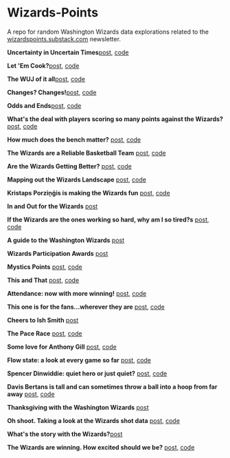 # Wizards-Points

A repo for random Washington Wizards data explorations related to the [wizardspoints.substack.com](https://wizardspoints.substack.com) newsletter.

**Uncertainty in Uncertain Times**[post]([https://wizardspoints.substack.com/publish/post/167862707](https://wizardspoints.substack.com/p/uncertainty-in-uncertain-times)), [code](https://github.com/jacobpstein/Wizards-Points/blob/main/rookie%20minutes%20model.R)


**Let 'Em Cook?**[post](https://wizardspoints.substack.com/publish/post/167862707), [code](https://github.com/jacobpstein/Wizards-Points/blob/main/getting%20minutes.R)

**The WUJ of it all**[post](https://wizardspoints.substack.com/p/the-wuj-of-it-all), [code](https://github.com/jacobpstein/Wizards-Points/blob/main/wuj.R)

**Changes? Changes!**[post](https://wizardspoints.substack.com/p/changes-changes), [code](https://github.com/jacobpstein/Wizards-Points/blob/main/Change%20over%20time.R)

**Odds and Ends**[post](https://wizardspoints.substack.com/p/odds-and-ends), [code](https://github.com/jacobpstein/Wizards-Points/blob/main/deni%20explore.R)

**What's the deal with players scoring so many points against the Wizards?** [post](https://wizardspoints.substack.com/p/whats-the-deal-with-players-scoring), [code](https://github.com/jacobpstein/Wizards-Points/blob/main/wizards_killers.R)

**How much does the bench matter?** [post](https://wizardspoints.substack.com/p/how-much-does-the-bench-matter), [code](https://github.com/jacobpstein/value_of_a_bench)

**The Wizards are a Reliable Basketball Team** [post](https://wizardspoints.substack.com/p/the-wizards-are-a-very-reliable-basketball?sd=pf), [code](https://github.com/jacobpstein/Wizards-Points/blob/main/quarter-to-quarter%20shooting.R)

**Are the Wizards Getting Better?** [post](https://wizardspoints.substack.com/p/are-the-wizards-getting-better), [code](https://github.com/jacobpstein/Wizards-Points/blob/main/three%20pointers%20over%20time.R)

**Mapping out the Wizards Landscape** [post](https://wizardspoints.substack.com/p/mapping-out-the-wizards-landscape), [code](https://github.com/jacobpstein/Wizards-Points/blob/main/defensive_offensive_rating_by_player.R)

**Kristaps Porziņģis is making the Wizards fun** [post](https://wizardspoints.substack.com/p/kristaps-porzingis-is-making-the), [code](https://github.com/jacobpstein/Wizards-Points/blob/main/KP%20and%20fouls.R)

**In and Out for the Wizards** [post](https://wizardspoints.substack.com/p/in-and-out-for-the-wizards)

**If the Wizards are the ones working so hard, why am I so tired?s** [post](https://wizardspoints.substack.com/p/if-the-wizards-are-working-so-hard), [code](https://github.com/jacobpstein/Wizards-Points/blob/main/lineups.R)

**A guide to the Washington Wizards** [post](https://wizardspoints.substack.com/p/a-guide-to-the-washington-wizards)

**Wizards Participation Awards** [post](https://wizardspoints.substack.com/p/wizards-participation-awards)

**Mystics Points** [post](https://wizardspoints.substack.com/p/mystics-points), [code](https://github.com/jacobpstein/Wizards-Points/blob/main/mystics%20analysis.R)

**This and That** [post](https://wizardspoints.substack.com/p/this-and-that), [code](https://github.com/jacobpstein/Wizards-Points/blob/main/Change%20over%20time.R)

**Attendance: now with more winning!** [post](https://wizardspoints.substack.com/p/attendance-now-with-more-winning), [code](https://github.com/jacobpstein/Wizards-Points/blob/main/attendance.R)

**This one is for the fans...wherever they are** [post](https://wizardspoints.substack.com/p/this-one-is-for-the-fanswherever), [code](https://github.com/jacobpstein/Wizards-Points/blob/main/attendance.R)

**Cheers to Ish Smith** [post](https://wizardspoints.substack.com/p/cheers-to-ish-smith)

**The Pace Race** [post](https://wizardspoints.substack.com/p/the-pace-race), [code](https://github.com/jacobpstein/Wizards-Points/blob/main/Pace.R)

**Some love for Anthony Gill** [post](https://wizardspoints.substack.com/p/some-love-for-anthony-gill), [code](https://github.com/jacobpstein/Wizards-Points/blob/main/anthony_gill.R)

**Flow state: a look at every game so far** [post](https://wizardspoints.substack.com/p/flow-state-a-look-at-every-game-so), [code](https://github.com/jacobpstein/Wizards-Points/blob/main/Wizards%20games%20for%20the%20first%20half%20of%202021.R)

**Spencer Dinwiddie: quiet hero or just quiet?** [post](https://wizardspoints.substack.com/p/spencer-dinwiddie-quiet-hero-or-just), [code](https://github.com/jacobpstein/Wizards-Points/blob/main/dinwiddie%20explore.R)

**Davis Bertans is tall and can sometimes throw a ball into a hoop from far away** [post](https://wizardspoints.substack.com/p/davis-bertans-is-tall-and-can-sometimes), [code](https://github.com/jacobpstein/Wizards-Points/blob/main/bertans%20explore.R)

**Thanksgiving with the Washington Wizards** [post](https://wizardspoints.substack.com/p/thanksgiving-with-the-washington)

**Oh shoot. Taking a look at the Wizards shot data** [post](https://wizardspoints.substack.com/p/oh-shoot-taking-a-look-at-the-wizards), [code](https://github.com/jacobpstein/Wizards-Points/blob/main/Shot%20charts%20for%20post.R)

**What's the story with the Wizards?**[post](https://wizardspoints.substack.com/p/whats-the-story-with-the-wizards)

**The Wizards are winning. How excited should we be?** [post](https://wizardspoints.substack.com/p/the-wizards-are-winning-how-excited), [code](https://github.com/jacobpstein/Wizards-Points/blob/main/NBA%20scraping.R)

